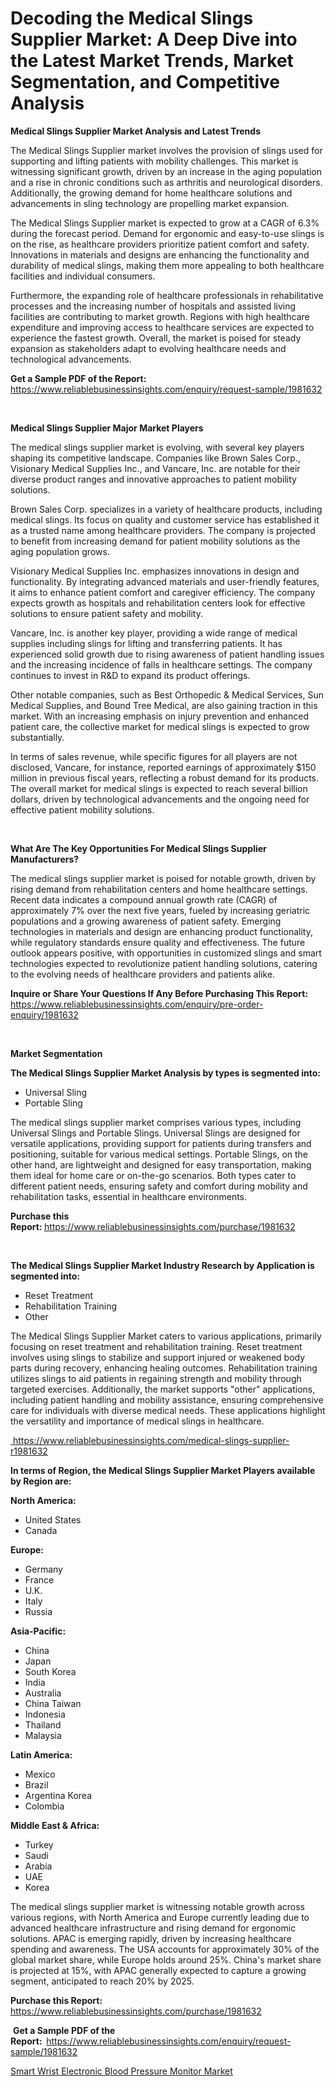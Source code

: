 <p><h1>Decoding the Medical Slings Supplier Market: A Deep Dive into the Latest Market Trends, Market Segmentation, and Competitive Analysis</h1></p><p><strong>Medical Slings Supplier Market Analysis and Latest Trends</strong></p>
<p><p>The Medical Slings Supplier market involves the provision of slings used for supporting and lifting patients with mobility challenges. This market is witnessing significant growth, driven by an increase in the aging population and a rise in chronic conditions such as arthritis and neurological disorders. Additionally, the growing demand for home healthcare solutions and advancements in sling technology are propelling market expansion.</p><p>The Medical Slings Supplier market is expected to grow at a CAGR of 6.3% during the forecast period. Demand for ergonomic and easy-to-use slings is on the rise, as healthcare providers prioritize patient comfort and safety. Innovations in materials and designs are enhancing the functionality and durability of medical slings, making them more appealing to both healthcare facilities and individual consumers.</p><p>Furthermore, the expanding role of healthcare professionals in rehabilitative processes and the increasing number of hospitals and assisted living facilities are contributing to market growth. Regions with high healthcare expenditure and improving access to healthcare services are expected to experience the fastest growth. Overall, the market is poised for steady expansion as stakeholders adapt to evolving healthcare needs and technological advancements.</p></p>
<p><strong>Get a Sample PDF of the Report:&nbsp;</strong> <a href="https://www.reliablebusinessinsights.com/enquiry/request-sample/1981632?utm_campaign=3004&utm_medium=2&utm_source=Github&utm_content=ia&utm_term=05032025&utm_id=medical-slings-supplier">https://www.reliablebusinessinsights.com/enquiry/request-sample/1981632</a></p>
<p>&nbsp;</p>
<p><strong>Medical Slings Supplier Major Market Players</strong></p>
<p><p>The medical slings supplier market is evolving, with several key players shaping its competitive landscape. Companies like Brown Sales Corp., Visionary Medical Supplies Inc., and Vancare, Inc. are notable for their diverse product ranges and innovative approaches to patient mobility solutions.</p><p>Brown Sales Corp. specializes in a variety of healthcare products, including medical slings. Its focus on quality and customer service has established it as a trusted name among healthcare providers. The company is projected to benefit from increasing demand for patient mobility solutions as the aging population grows.</p><p>Visionary Medical Supplies Inc. emphasizes innovations in design and functionality. By integrating advanced materials and user-friendly features, it aims to enhance patient comfort and caregiver efficiency. The company expects growth as hospitals and rehabilitation centers look for effective solutions to ensure patient safety and mobility.</p><p>Vancare, Inc. is another key player, providing a wide range of medical supplies including slings for lifting and transferring patients. It has experienced solid growth due to rising awareness of patient handling issues and the increasing incidence of falls in healthcare settings. The company continues to invest in R&D to expand its product offerings.</p><p>Other notable companies, such as Best Orthopedic & Medical Services, Sun Medical Supplies, and Bound Tree Medical, are also gaining traction in this market. With an increasing emphasis on injury prevention and enhanced patient care, the collective market for medical slings is expected to grow substantially.</p><p>In terms of sales revenue, while specific figures for all players are not disclosed, Vancare, for instance, reported earnings of approximately $150 million in previous fiscal years, reflecting a robust demand for its products. The overall market for medical slings is expected to reach several billion dollars, driven by technological advancements and the ongoing need for effective patient mobility solutions.</p></p>
<p>&nbsp;</p>
<p><strong>What Are The Key Opportunities For Medical Slings Supplier Manufacturers?</strong></p>
<p><p>The medical slings supplier market is poised for notable growth, driven by rising demand from rehabilitation centers and home healthcare settings. Recent data indicates a compound annual growth rate (CAGR) of approximately 7% over the next five years, fueled by increasing geriatric populations and a growing awareness of patient safety. Emerging technologies in materials and design are enhancing product functionality, while regulatory standards ensure quality and effectiveness. The future outlook appears positive, with opportunities in customized slings and smart technologies expected to revolutionize patient handling solutions, catering to the evolving needs of healthcare providers and patients alike.</p></p>
<p><strong>Inquire or Share Your Questions If Any Before Purchasing This Report:</strong> <a href="https://www.reliablebusinessinsights.com/enquiry/pre-order-enquiry/1981632?utm_campaign=3004&utm_medium=2&utm_source=Github&utm_content=ia&utm_term=05032025&utm_id=medical-slings-supplier">https://www.reliablebusinessinsights.com/enquiry/pre-order-enquiry/1981632</a></p>
<p>&nbsp;</p>
<p><strong>Market Segmentation</strong></p>
<p><strong>The Medical Slings Supplier Market Analysis by types is segmented into:</strong></p>
<p><ul><li>Universal Sling</li><li>Portable Sling</li></ul></p>
<p><p>The medical slings supplier market comprises various types, including Universal Slings and Portable Slings. Universal Slings are designed for versatile applications, providing support for patients during transfers and positioning, suitable for various medical settings. Portable Slings, on the other hand, are lightweight and designed for easy transportation, making them ideal for home care or on-the-go scenarios. Both types cater to different patient needs, ensuring safety and comfort during mobility and rehabilitation tasks, essential in healthcare environments.</p></p>
<p><strong>Purchase this Report:&nbsp;</strong><a href="https://www.reliablebusinessinsights.com/purchase/1981632?utm_campaign=3004&utm_medium=2&utm_source=Github&utm_content=ia&utm_term=05032025&utm_id=medical-slings-supplier">https://www.reliablebusinessinsights.com/purchase/1981632</a></p>
<p>&nbsp;</p>
<p><strong>The Medical Slings Supplier Market Industry Research by Application is segmented into:</strong></p>
<p><ul><li>Reset Treatment</li><li>Rehabilitation Training</li><li>Other</li></ul></p>
<p><p>The Medical Slings Supplier Market caters to various applications, primarily focusing on reset treatment and rehabilitation training. Reset treatment involves using slings to stabilize and support injured or weakened body parts during recovery, enhancing healing outcomes. Rehabilitation training utilizes slings to aid patients in regaining strength and mobility through targeted exercises. Additionally, the market supports "other" applications, including patient handling and mobility assistance, ensuring comprehensive care for individuals with diverse medical needs. These applications highlight the versatility and importance of medical slings in healthcare.</p></p>
<p><a href="https://www.reliablebusinessinsights.com/medical-slings-supplier-r1981632?utm_campaign=3004&utm_medium=2&utm_source=Github&utm_content=ia&utm_term=05032025&utm_id=medical-slings-supplier">&nbsp;https://www.reliablebusinessinsights.com/medical-slings-supplier-r1981632</a></p>
<p><strong>In terms of Region, the Medical Slings Supplier Market Players available by Region are:</strong></p>
<p>
    <p> <strong> North America: </strong>
        <ul>
            <li>United States</li>
            <li>Canada</li>
        </ul>
        </p> 
    <p> <strong> Europe: </strong>
        <ul>
            <li>Germany</li>
            <li>France</li>
            <li>U.K.</li>
            <li>Italy</li>
            <li>Russia</li>
        </ul>
        </p> 
    <p> <strong> Asia-Pacific: </strong>
        <ul>
            <li>China</li>
            <li>Japan</li>
            <li>South Korea</li>
            <li>India</li>
            <li>Australia</li>
            <li>China Taiwan</li>
            <li>Indonesia</li>
            <li>Thailand</li>
            <li>Malaysia</li>
        </ul>
        </p> 
    <p> <strong> Latin America: </strong>
        <ul>
            <li>Mexico</li>
            <li>Brazil</li>
            <li>Argentina Korea</li>
            <li>Colombia</li>
        </ul>
        </p> 
    <p> <strong> Middle East & Africa: </strong>
        <ul>
            <li>Turkey</li>
            <li>Saudi</li>
            <li>Arabia</li>
            <li>UAE</li>
            <li>Korea</li>
        </ul>
    </p>
    </p>
<p><p>The medical slings supplier market is witnessing notable growth across various regions, with North America and Europe currently leading due to advanced healthcare infrastructure and rising demand for ergonomic solutions. APAC is emerging rapidly, driven by increasing healthcare spending and awareness. The USA accounts for approximately 30% of the global market share, while Europe holds around 25%. China's market share is projected at 15%, with APAC generally expected to capture a growing segment, anticipated to reach 20% by 2025.</p></p>
<p><strong>Purchase this Report: </strong><a href="https://www.reliablebusinessinsights.com/purchase/1981632?utm_campaign=3004&utm_medium=2&utm_source=Github&utm_content=ia&utm_term=05032025&utm_id=medical-slings-supplier">https://www.reliablebusinessinsights.com/purchase/1981632</a></p>
<p>&nbsp;<strong>Get a Sample PDF of the Report:&nbsp;&nbsp;</strong><a href="https://www.reliablebusinessinsights.com/enquiry/request-sample/1981632?utm_campaign=3004&utm_medium=2&utm_source=Github&utm_content=ia&utm_term=05032025&utm_id=medical-slings-supplier">https://www.reliablebusinessinsights.com/enquiry/request-sample/1981632</a></p>
<p><strong></strong></p>
<p><p><a href="https://github.com/nibbsmantji/Market-Research-Report-List-1/blob/main/smart-wrist-electronic-blood-pressure-monitor-market.md?utm_campaign=3004&utm_medium=2&utm_source=Github&utm_content=ia&utm_term=05032025&utm_id=medical-slings-supplier">Smart Wrist Electronic Blood Pressure Monitor Market</a></p></p>